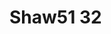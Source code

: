 <a name="material" />

# Shaw51 32
<script type="application/ld+json">
  {
    "@context": "https://schema.org/",
    "@type": "ChemicalSubstance",
    "http://purl.org/dc/terms/conformsTo":
      {
        "@type": "CreativeWork",
        "@id": "https://bioschemas.org/profiles/ChemicalSubstance/0.4-RELEASE/"
      },
    "@id": "https://egonw.github.io/nanowiki/nanowiki62.html#material",
    "name": "Shaw51 32",
    "sameAs": "http://127.0.0.1/mediawiki/index.php/Special:URIResolver/Shaw51_32"
  }
</script>

